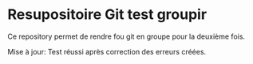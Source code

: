 # Resupositoire Git test groupir

Ce repository permet de rendre fou git en groupe pour la deuxième fois.

Mise à jour:
Test réussi après correction des erreurs créées.

